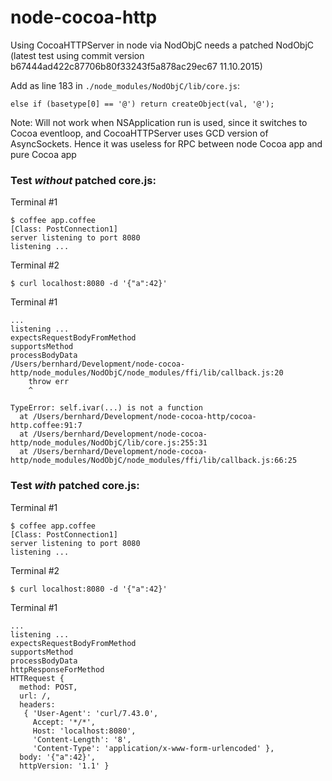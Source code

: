 # node-cocoa-http
Using CocoaHTTPServer in node via NodObjC needs a patched NodObjC (latest test using commit version b67444ad422c87706b80f33243f5a878ac29ec67 11.10.2015) 

Add as line 183 in `./node_modules/NodObjC/lib/core.js`:

    else if (basetype[0] == '@') return createObject(val, '@');


Note: 
Will not work when NSApplication run is used, since it switches to Cocoa eventloop, and CocoaHTTPServer uses GCD version of AsyncSockets. Hence it was useless for RPC between node Cocoa app and pure Cocoa app


### Test _without_ patched core.js:
  
Terminal #1

    $ coffee app.coffee
    [Class: PostConnection1]
    server listening to port 8080
    listening ...
  
Terminal #2 

    $ curl localhost:8080 -d '{"a":42}'

Terminal #1

    ...
    listening ...
    expectsRequestBodyFromMethod
    supportsMethod
    processBodyData
    /Users/bernhard/Development/node-cocoa-http/node_modules/NodObjC/node_modules/ffi/lib/callback.js:20
        throw err
        ^

    TypeError: self.ivar(...) is not a function
      at /Users/bernhard/Development/node-cocoa-http/cocoa-http.coffee:91:7
      at /Users/bernhard/Development/node-cocoa-http/node_modules/NodObjC/lib/core.js:255:31
      at /Users/bernhard/Development/node-cocoa-http/node_modules/NodObjC/node_modules/ffi/lib/callback.js:66:25

### Test _with_ patched core.js:
  
Terminal #1

    $ coffee app.coffee
    [Class: PostConnection1]
    server listening to port 8080
    listening ...
  
Terminal #2 

    $ curl localhost:8080 -d '{"a":42}'

Terminal #1

    ...
    listening ...
    expectsRequestBodyFromMethod
    supportsMethod
    processBodyData
    httpResponseForMethod
    HTTRequest {
      method: POST,
      url: /,
      headers:
       { 'User-Agent': 'curl/7.43.0',
         Accept: '*/*',
         Host: 'localhost:8080',
         'Content-Length': '8',
         'Content-Type': 'application/x-www-form-urlencoded' },
      body: '{"a":42}',
      httpVersion: '1.1' }


